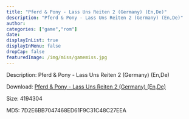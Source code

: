 ```yaml
---
title: "Pferd & Pony - Lass Uns Reiten 2 (Germany) (En,De)"
description: "Pferd & Pony - Lass Uns Reiten 2 (Germany) (En,De)"
author: 
categories: ["game","rom"]
date: 
displayInList: true
displayInMenu: false
dropCap: false
featuredImage: /img/miss/gamemiss.jpg
---
```


Description: Pferd & Pony - Lass Uns Reiten 2 (Germany) (En,De)

Download: <a style="text-decoration:underline;" href="https://mega.nz/#!eKI22YbA!7t1NFbKI_Kqma-JjYfNNN-b1W3tCmMFdFGKs6q9INpU" target = "_blank" rel = "nofollow" > Pferd & Pony - Lass Uns Reiten 2 (Germany) (En,De)</a>

Size: 4194304

MD5: 7D2E6BB7047468ED61F9C31C48C27EEA

